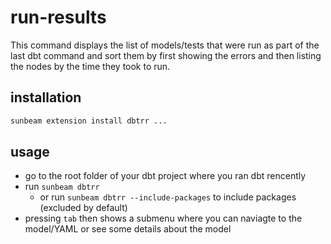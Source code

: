 # run-results

This command displays the list of models/tests that were run as part of the last dbt command and sort them by first showing the errors and then listing the nodes by the time they took to run.

## installation

```bash
sunbeam extension install dbtrr ...
```

## usage

- go to the root folder of your dbt project where you ran dbt rencently
- run `sunbeam dbtrr`
  - or run `sunbeam dbtrr --include-packages` to include packages (excluded by default)
- pressing `tab` then shows a submenu where you can naviagte to the model/YAML or see some details about the model
